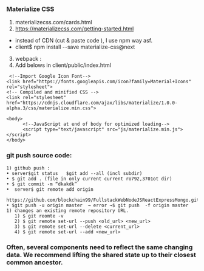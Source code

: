 ### Materialize CSS
1) materializecss.com/cards.html
2) https://materializecss.com/getting-started.html

* instead of CDN (cut & paste code ), I use npm way asf. 
* client$ npm install --save materialize-css@next
3) webpack : 
4) Add belows in client/public/index.html
```
 <!--Import Google Icon Font-->
<link href="https://fonts.googleapis.com/icon?family=Material+Icons" rel="stylesheet">
<!-- Compiled and minified CSS -->
<link rel="stylesheet" href="https://cdnjs.cloudflare.com/ajax/libs/materialize/1.0.0-alpha.3/css/materialize.min.css">

<body>
      <!--JavaScript at end of body for optimized loading-->
      <script type="text/javascript" src="js/materialize.min.js"></script>
</body>
```
### git push source code:
    1) github push :
    • server$git status   $git add --all (incl subdir) 
    • $ git add . (file in only current current ro792,3701ot dir)
    • $ git commit -m “dkakdk”
    •  server$ git remote add origin 
      https://github.com/blockchain99/FullstackWebNodeJSReactExpressMongo.git
    • $git push -u origin master  → error →$ git push  -f origin master 
    1) changes an existing remote repository URL.
       1) $ git reomte -v
       2) $ git remote set-url --push <old_url> <new_url>
       3) $ git remote set-url --delete <current_url>
       4) $ git remote set-url --add <new_url>

### Often, several components need to reflect the same changing data. We recommend lifting the shared state up to their closest common ancestor.